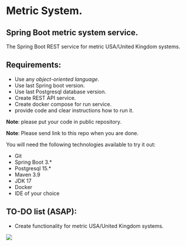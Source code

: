 # Metric System.

## Spring Boot metric system service.

The Spring Boot REST service for metric USA/United Kingdom systems.

## Requirements:

- Use any *object-oriented language*.
- Use last Spring boot version.
- Use last Postgresql database version.
- Create REST API service.
- Create docker compose for run service.
- provide code and clear instructions how to run it.

**Note**: please put your code in public repository.

**Note**: Please send link to this repo when you are done.

You will need the following technologies available to try it out:

* Git
* Spring Boot 3.*
* Postgresql 15.*
* Maven 3.9
* JDK 17
* Docker
* IDE of your choice

## TO-DO list (ASAP):

- Create functionality for metric USA/United Kingdom systems. 

![](https://i.ibb.co/FYLrn8r/metric-imperial-system-27c5571306.jpg)
